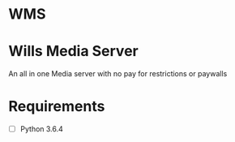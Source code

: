 # WMS

Wills Media Server
==================
An all in one Media server with no pay for restrictions or paywalls

Requirements
============
- [ ] Python 3.6.4
